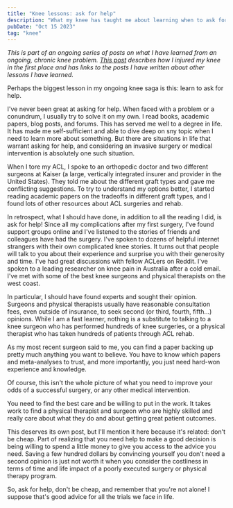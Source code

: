 ```yaml
---
title: "Knee lessons: ask for help"
description: "What my knee has taught me about learning when to ask for help"
pubDate: "Oct 15 2023"
tag: "knee"
---
```


_This is part of an ongoing series of posts on what I have learned from an ongoing, chronic knee problem. [This post](/blog/knee-lessons-introductions) describes how I injured my knee in the first place and has links to the posts I have written about other lessons I have learned._

Perhaps the biggest lesson in my ongoing knee saga is this: learn to ask for help.

I've never been great at asking for help. When faced with a problem or a conundrum, I usually try to solve it on my own. I read books, academic papers, blog posts, and forums. This has served me well to a degree in life. It has made me self-sufficient and able to dive deep on sny topic when I need to learn more about something. But there are situations in life that warrant asking for help, and considering an invasive surgery or medical intervention is absolutely one such situation.

When I tore my ACL, I spoke to an orthopedic doctor and two different surgeons at Kaiser (a large, vertically integrated insurer and provider in the United States). They told me about the different graft types and gave me conflicting suggestions. To try to understand my options better, I started reading academic papers on the tradeoffs in different graft types, and I found lots of other resources about ACL surgeries and rehab.

In retrospect, what I should have done, in addition to all the reading I did, is ask for help! Since all my complications after my first surgery, I've found support groups online and I've listened to the stories of friends and colleagues have had the surgery. I've spoken to dozens of helpful internet strangers with their own complicated knee stories. It turns out that people will talk to you about their experience and surprise you with their generosity and time. I've had great discussions with fellow ACLers on Reddit. I've spoken to a leading researcher on knee pain in Australia after a cold email. I've met with some of the best knee surgeons and physical therapists on the west coast.

In particular, I should have found experts and sought their opinion. Surgeons and physical therapists usually have reasonable consultation fees, even outside of insurance, to seek second (or third, fourth, fifth...) opinions. While I am a fast learner, nothing is a substitute to talking to a knee surgeon who has performed hundreds of knee surgeries, or a physical therapist who has taken hundreds of patients through ACL rehab.

As my most recent surgeon said to me, you can find a paper backing up pretty much anything you want to believe. You have to know which papers and meta-analyses to trust, and more importantly, you just need hard-won experience and knowledge.

Of course, this isn't the whole picture of what you need to improve your odds of a successful surgery, or any other medical intervention.

You need to find the best care and be willing to put in the work. It takes work to find a physical therapist and surgeon who are highly skilled and really care about what they do and about getting great patient outcomes.

This deserves its own post, but I'll mention it here because it's related: don't be cheap. Part of realizing that you need help to make a good decision is being willing to spend a little money to give you access to the advice you need. Saving a few hundred dollars by convincing yourself you don't need a second opinion is just not worth it when you consider the costliness in terms of time and life impact of a poorly executed surgery or physical therapy program.

So, ask for help, don't be cheap, and remember that you're not alone! I suppose that's good advice for all the trials we face in life.
